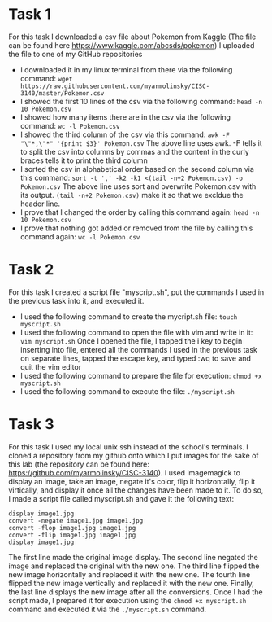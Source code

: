 # Task 1
For this task I downloaded a csv file about Pokemon from Kaggle (The file can be found here https://www.kaggle.com/abcsds/pokemon)
I uploaded the file to one of my GitHub repositories
- I downloaded it in my linux terminal from there via the following command:
`wget https://raw.githubusercontent.com/myarmolinsky/CISC-3140/master/Pokemon.csv`
- I showed the first 10 lines of the csv via the following command:
`head -n 10 Pokemon.csv`
- I showed how many items there are in the csv via the following command:
`wc -l Pokemon.csv`
- I showed the third column of the csv via this command:
`awk -F "\"*,\"*" '{print $3}' Pokemon.csv`
The above line uses awk.  -F tells it to split the csv into columns by commas and the content in the curly braces tells it to print the third column
- I sorted the csv in alphabetical order based on the second column via this command:
`sort -t ',' -k2 -k1 <(tail -n+2 Pokemon.csv) -o Pokemon.csv`
The above line uses sort and overwrite Pokemon.csv with its output.  `(tail -n+2 Pokemon.csv)` make it so that we excldue the header line.
- I prove that I changed the order by calling this command again:
`head -n 10 Pokemon.csv`
- I prove that nothing got added or removed from the file by calling this command again:
`wc -l Pokemon.csv`
# Task 2
For this task I created a script file "myscript.sh", put the commands I used in the previous task into it, and executed it.
- I used the following command to create the mycript.sh file:
`touch myscript.sh`
- I used the following command to open the file with vim and write in it:
`vim myscript.sh`
Once I opened the file, I tapped the i key to begin inserting into file, entered all the commands I used in the previous task on separate lines, tapped the escape key, and typed :wq to save and quit the vim editor
- I used the following command to prepare the file for execution:
`chmod +x myscript.sh`
- I used the following command to execute the file:
`./myscript.sh`
# Task 3
For this task I used my local unix ssh instead of the school's terminals.  I cloned a repository from my github onto which I put images for the sake of this lab (the repository can be found here: https://github.com/myarmolinsky/CISC-3140).  I used imagemagick to display an image, take an image, negate it's color, flip it horizontally, flip it virtically, and display it once all the changes have been made to it.  To do so, I made a script file called myscript.sh and gave it the following text:
```
display image1.jpg
convert -negate image1.jpg image1.jpg
convert -flop image1.jpg image1.jpg
convert -flip image1.jpg image1.jpg
display image1.jpg
```
The first line made the original image display.  The second line negated the image and replaced the original with the new one.  The third line flipped the new image horizontally and replaced it with the new one.  The fourth line flipped the new image vertically and replaced it with the new one.  Finally, the last line displays the new image after all the conversions.  Once I had the script made, I prepared it for execution using the `chmod +x myscript.sh` command and executed it via the `./myscript.sh` command.
